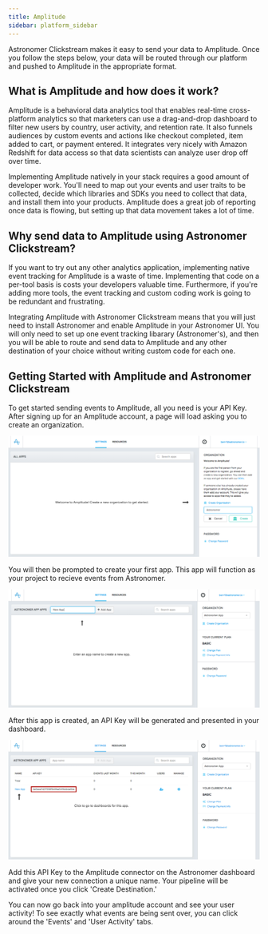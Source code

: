 ```yaml
---
title: Amplitude
sidebar: platform_sidebar
---
```


Astronomer Clickstream makes it easy to send your data to Amplitude. Once you follow the steps below, your data will be routed through our platform and pushed to Amplitude in the appropriate format. 

## What is Amplitude and how does it work?

Amplitude is a behavioral data analytics tool that enables real-time cross-platform analytics so that marketers can use a drag-and-drop dashboard to filter new users by country, user activity, and retention rate. It also funnels audiences by custom events and actions like checkout completed, item added to cart, or payment entered. It integrates very nicely with Amazon Redshift for data access so that data scientists can analyze user drop off over time.

Implementing Amplitude natively in your stack requires a good amount of developer work. You'll need to map out your events and user traits to be collected, decide which libraries and SDKs you need to collect that data, and install them into your products. Amplitude does a great job of reporting once data is flowing, but setting up that data movement takes a lot of time. 

## Why send data to Amplitude using Astronomer Clickstream?

If you want to try out any other analytics application, implementing native event tracking for Amplitude is a waste of time. Implementing that code on a per-tool basis is costs your developers valuable time. Furthermore, if you're adding more tools, the event tracking and custom coding work is going to be redundant and frustrating.

Integrating Amplitude with Astronomer Clickstream means that you will just need to install Astronomer and enable Amplitude in your Astronomer UI. You will only need to set up one event tracking libarary (Astronomer's), and then you will be able to route and send data to Amplitude and any other destination of your choice without writing custom code for each one.

## Getting Started with Amplitude and Astronomer Clickstream

To get started sending events to Amplitude, all you need is your API Key. After signing up for an Amplitude account, a page will load asking you to create an organization.

![amplitude1](../../../images/amplitude1.png)

You will then be prompted to create your first app. This app will function as your project to recieve events from Astronomer.

![amplitude2](../../../images/amplitude2.png)

After this app is created, an API Key will be generated and presented in your dashboard. 

![amplitude3](../../../images/amplitude3.png)

Add this API Key to the Amplitude connector on the Astronomer dashboard and give your new connection a unique name. Your pipeline will be activated once you click 'Create Destination.'

You can now go back into your amplitude account and see your user activity! To see exactly what events are being sent over, you can click around the 'Events' and 'User Activity' tabs.




